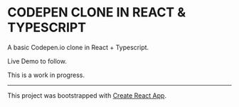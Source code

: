 # CODEPEN CLONE IN REACT & TYPESCRIPT

A basic Codepen.io clone in React + Typescript.

Live Demo to follow.

This is a work in progress.

---

This project was bootstrapped with [Create React App](https://github.com/facebook/create-react-app).
